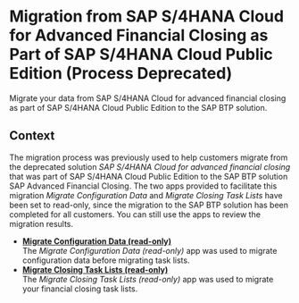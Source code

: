 <!-- loio51b6705400504ef1b9faa22e24995f91 -->

# Migration from SAP S/4HANA Cloud for Advanced Financial Closing as Part of SAP S/4HANA Cloud Public Edition \(Process Deprecated\)

Migrate your data from SAP S/4HANA Cloud for advanced financial closing as part of SAP S/4HANA Cloud Public Edition to the SAP BTP solution.



<a name="loio51b6705400504ef1b9faa22e24995f91__context_zjc_5dp_n5b"/>

## Context

The migration process was previously used to help customers migrate from the deprecated solution *SAP S/4HANA Cloud for advanced financial closing* that was part of SAP S/4HANA Cloud Public Edition to the SAP BTP solution SAP Advanced Financial Closing. The two apps provided to facilitate this migration *Migrate Configuration Data* and *Migrate Closing Task Lists* have been set to read-only, since the migration to the SAP BTP solution has been completed for all customers. You can still use the apps to review the migration results.

-   **[Migrate Configuration Data \(read-only\)](migrate-configuration-data-read-o-643f4e8.md "The Migrate
                                                  Configuration Data (read-only) app was
		used to migrate configuration data before migrating task lists.")**  
The *Migrate Configuration Data \(read-only\)* app was used to migrate configuration data before migrating task lists.
-   **[Migrate Closing Task Lists \(read-only\)](migrate-closing-task-lists-read-o-45712c6.md "The Migrate Closing
                                                  Task Lists (read-only) app was
		used to migrate your financial closing task lists.")**  
The *Migrate Closing Task Lists \(read-only\)* app was used to migrate your financial closing task lists.

